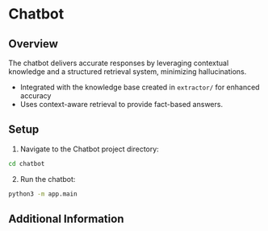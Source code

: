 # **Chatbot**

## **Overview**
The chatbot delivers accurate responses by leveraging contextual knowledge and a structured retrieval system, minimizing hallucinations.
- Integrated with the knowledge base created in `extractor/` for enhanced accuracy
- Uses context-aware retrieval to provide fact-based answers.

## **Setup**
1. Navigate to the Chatbot project directory:
```zsh
cd chatbot
```

2. Run the chatbot:
```zsh
python3 -m app.main
```

## **Additional Information**
